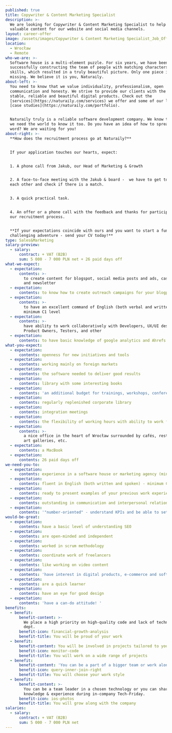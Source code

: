 ```yaml
---
published: true
title: Copywriter & Content Marketing Specialist
description: >-
  We are looking for Copywriter & Content Marketing Specialist to help us create
  valuable content for our website and social media channels.
layout: career-offer
image: /assets/images/Copywriter & Content Marketing Specialist_Job_Offer.png
location:
  - Wrocław
  - Remote
who-we-are: >-
  Software house is a multi-element puzzle. For six years, we have been
  successfully constructing the team of people with matching characters and
  skills, which resulted in a truly beautiful picture. Only one piece is
  missing. We believe it is you, Naturaily.
about-left: >-
  You need to know that we value individuality, professionalism, open
  communication and honesty. We strive to provide our clients with the best,
  stable, reliable and beautiful digital products. Check out the
  [services](https://naturaily.com/services) we offer and some of our latest
  [case studies](https://naturaily.com/portfolio).


  Naturaily truly is a reliable software development company. We know that, and
  we need the world to know it too. Do you have an idea of how to spread the
  word? We are waiting for you!
about-right: >-
  **How does the recruitment process go at Naturaily?**


  If your application touches our hearts, expect:


  1. A phone call from Jakub, our Head of Marketing & Growth 


  2. A face-to-face meeting with the Jakub & board -  we have to get to know
  each other and check if there is a match.


  3. A quick practical task.


  4. An offer or a phone call with the feedback and thanks for participating in
  our recruitment process.


  **If your expectations coincide with ours and you want to start a fun,
  challenging adventure - send your CV today!**
type: Sales&Marketing
salary-preview:
  - salary:
      contract: + VAT (B2B)
      sum: 5 000 - 7 000 PLN net + 26 paid days off
what-we-expect:
  - expectation:
      contents: >-
        to create content for blogspot, social media posts and ads, case studies
        and newsletter
  - expectation:
      contents: to know how to create outreach campaigns for your blogpost
  - expectation:
      contents: >-
        to have an excellent command of English (both verbal and written) -
        minimum C1 level
  - expectation:
      contents: >-
        have ability to work collaboratively with Developers, UX/UI designers,
        Product Owners, Testers, and other
  - expectation:
      contents: to have basic knowledge of google analytics and Ahrefs (or similar tool)
what-you-expect:
  - expectation:
      contents: openness for new initiatives and tools
  - expectation:
      contents: working mainly on foreign markets
  - expectation:
      contents: the software needed to deliver good results
  - expectation:
      contents: library with some interesting books
  - expectation:
      contents: 'an additional budget for trainings, workshops, conferences, etc.'
  - expectation:
      contents: regularly replenished corporate library
  - expectation:
      contents: integration meetings
  - expectation:
      contents: the flexibility of working hours with ability to work full remotely
  - expectation:
      contents: >-
        a nice office in the heart of Wrocław surrounded by cafés, restaurants,
        art galleries, etc.
  - expectation:
      contents: a MacBook
  - expectation:
      contents: 26 paid days off
we-need-you-to:
  - expectation:
      contents: experience in a software house or marketing agency (minimum 2 years)
  - expectation:
      contents: fluent in English (both written and spoken) - minimum C1 level
  - expectation:
      contents: ready to present examples of your previous work experience
  - expectation:
      contents: outstanding in communication and interpersonal relations
  - expectation:
      contents: '"number-oriented" - understand KPIs and be able to set them out'
would-be-great:
  - expectation:
      contents: have a basic level of understanding SEO
  - expectation:
      contents: are open-minded and independent
  - expectation:
      contents: worked in scrum methodology
  - expectation:
      contents: coordinate work of freelancers
  - expectation:
      contents: like working on video content
  - expectation:
      contents: 'have interest in digital products, e-commerce and software development'
  - expectation:
      contents: are a quick learner
  - expectation:
      contents: have an eye for good design
  - expectation:
      contents: 'have a can-do attitude! '
benefits:
  - benefit:
      benefit-content: >-
        We place a high priority on high-quality code and lack of technical
        dept.
      benefit-icon: financial-growth-analysis
      benefit-title: You will be proud of your work
  - benefit:
      benefit-content: You will be involved in projects tailored to your level of expertise.
      benefit-icon: monitor-code
      benefit-title: You will work on a wide range of projects
  - benefit:
      benefit-content: 'You can be a part of a bigger team or work alone, if you prefer.'
      benefit-icon: query-inner-join-right
      benefit-title: You will choose your work style
  - benefit:
      benefit-content: >-
        You can be a team leader in a chosen technology or you can share your
        knowledge & experience during in-company Tech-Friday.
      benefit-icon: ios-photos
      benefit-title: You will grow along with the company
salaries:
  - salary:
      contract: + VAT (B2B)
      sum: 5 000 - 7 000 PLN net
---
```


